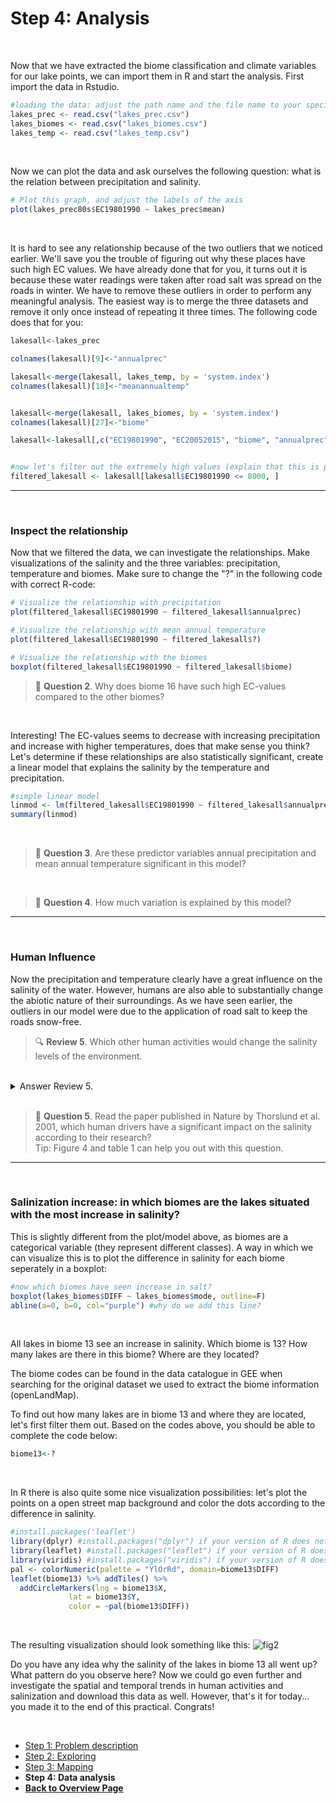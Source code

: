 # Step 4: Analysis

<br />

Now that we have extracted the biome classification and climate variables for our lake points, we can import them in R and start the analysis. First import the data in Rstudio.

```r
#loading the data: adjust the path name and the file name to your specific file: 
lakes_prec <- read.csv("lakes_prec.csv")
lakes_biomes <- read.csv("lakes_biomes.csv")
lakes_temp <- read.csv("lakes_temp.csv")
```

<br />

Now we can plot the data and ask ourselves the following question: what is the relation between precipitation and salinity.

```r
# Plot this graph, and adjust the labels of the axis
plot(lakes_prec80s$EC19801990 ~ lakes_prec$mean)
```

<br />

It is hard to see any relationship because of the two outliers that we noticed earlier. We'll save you the trouble of figuring out why these places have such high EC values. We have already done that for you, it turns out it is because these water readings were taken after road salt was spread on the roads in winter. We have to remove these outliers in order to perform any meaningful analysis. The easiest way is to merge the three datasets and remove it only once instead of repeating it three times. The following code does that for you:

```r
lakesall<-lakes_prec

colnames(lakesall)[9]<-"annualprec"

lakesall<-merge(lakesall, lakes_temp, by = 'system.index')
colnames(lakesall)[18]<-"meanannualtemp"


lakesall<-merge(lakesall, lakes_biomes, by = 'system.index')
colnames(lakesall)[27]<-"biome"

lakesall<-lakesall[,c("EC19801990", "EC20052015", "biome", "annualprec", "meanannualtemp")]


#now let's filter out the extremely high values (explain that this is potentially due to road treatment)
filtered_lakesall <- lakesall[lakesall$EC19801990 <= 8000, ]
```

***

<br />

### Inspect the relationship

Now that we filtered the data, we can investigate the relationships. Make visualizations of the salinity and the three variables: precipitation, temperature and biomes. Make sure to change the "?" in the following code with correct R-code:

```r
# Visualize the relationship with precipitation
plot(filtered_lakesall$EC19801990 ~ filtered_lakesall$annualprec)

# Visualize the relationship with mean annual temperature
plot(filtered_lakesall$EC19801990 ~ filtered_lakesall$?)

# Visualize the relationship with the biomes
boxplot(filtered_lakesall$EC19801990 ~ filtered_lakesall$biome)
```

> 📝 **Question 2**. Why does biome 16 have such high EC-values compared to the other biomes?

<br />

Interesting! The EC-values seems to decrease with increasing precipitation and increase with higher temperatures, does that make sense you think?
Let's determine if these relationships are also statistically significant, create a linear model that explains the salinity by the temperature and precipitation.

```r
#simple linear model
linmod <- lm(filtered_lakesall$EC19801990 ~ filtered_lakesall$annualprec + filtered_lakesall$meanannualtemp)
summary(linmod)
```

<br />

> 📝 **Question 3**. Are these predictor variables annual precipitation and mean annual temperature significant in this model?

<br />

> 📝 **Question 4**. How much variation is explained by this model?

***

<br />

### Human Influence

Now the precipitation and temperature clearly have a great influence on the salinity of the water. However, humans are also able to substantially change the abiotic nature of their surroundings. As we have seen earlier, the outliers in our model were due to the application of road salt to keep the roads snow-free.

> 🔍 **Review 5**. Which other human activities would change the salinity levels of the environment.

<br />
<details>
<summary>Answer Review 5.</summary>
There are many right answers to this question. To name a few of these activities: Mining releases a lot of mine effluent that often contains high EC levels, agriculture can increase the salinity through irrigation (often in warm areas), wastewater might increase the salinity etc.
</details>

<br />

> 📝 **Question 5**. Read the paper published in Nature by Thorslund et al. 2001, which human drivers have a significant impact on the salinity according to their research? <br />
> Tip: Figure 4 and table 1 can help you out with this question.

***

<br />

### Salinization increase: in which biomes are the lakes situated with the most increase in salinity? 

This is slightly different from the plot/model above, as biomes are a categorical variable (they represent different classes). A way in which we can visualize this is to plot the difference in salinity for each biome seperately in a boxplot: 

```r
#now which biomes have seen increase in salt? 
boxplot(lakes_biomes$DIFF ~ lakes_biomes$mode, outline=F)
abline(a=0, b=0, col="purple") #why do we add this line?
```

<br />

All lakes in biome 13 see an increase in salinity. Which biome is 13? How many lakes are there in this biome? Where are they located? 

The biome codes can be found in the data catalogue in GEE when searching for the original dataset we used to extract the biome information (openLandMap).

To find out how many lakes are in biome 13 and where they are located, let's first filter them out. Based on the codes above, you should be able to complete the code below: 

```r
biome13<-?
```

<br />

In R there is also quite some nice visualization possibilities: let's plot the points on a open street map background and color the dots according to the difference in salinity. 

```r
#install.packages('leaflet') 
library(dplyr) #install.packages("dplyr") if your version of R does not have it installed yet
library(leaflet) #install.packages("leaflet") if your version of R does not have it installed yet
library(viridis) #install.packages("viridis") if your version of R does not have it installed yet
pal <- colorNumeric(palette = "YlOrRd", domain=biome13$DIFF)
leaflet(biome13) %>% addTiles() %>%
  addCircleMarkers(lng = biome13$X, 
             lat = biome13$Y, 
             color = ~pal(biome13$DIFF))
```

<br />

The resulting visualization should look something like this: 
![fig2](https://user-images.githubusercontent.com/89069805/186885770-32c49b56-6c3b-495d-92e7-82fed71cece6.png)

Do you have any idea why the salinity of the lakes in biome 13 all went up? What pattern do you observe here?
Now we could go even further and investigate the spatial and temporal trends in human activities and salinization and download this data as well. However, that's it for today... you made it to the end of this practical. Congrats!

<br />

<nav>
  <ul>
    <li><a href="intro.html">Step 1: Problem description</a></li>
    <li><a href="API.html">Step 2: Exploring</a></li>
    <li><a href="Mapping.html">Step 3: Mapping</a></li>
    <li><strong>Step 4: Data analysis</strong></li>
    <li><a href="../"><b>Back to Overview Page</b></a></li>
  </ul>
</nav>
